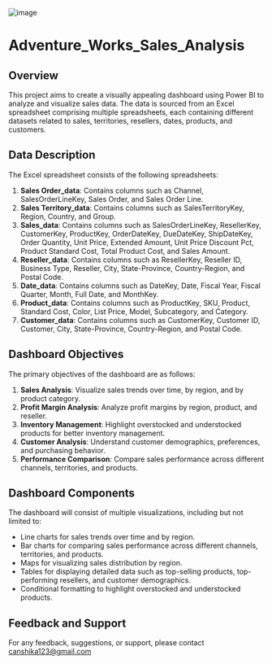 ![image](https://github.com/Anshika32/Adventure_Works_Sales_Analysis/assets/121334039/f927170a-1ba1-4bbc-bb36-1177bd7d9e57)

# Adventure_Works_Sales_Analysis

## Overview

This project aims to create a visually appealing dashboard using Power BI to analyze and visualize sales data. The data is sourced from an Excel spreadsheet comprising multiple spreadsheets, each containing different datasets related to sales, territories, resellers, dates, products, and customers.

## Data Description

The Excel spreadsheet consists of the following spreadsheets:

1. **Sales Order_data**: Contains columns such as Channel, SalesOrderLineKey, Sales Order, and Sales Order Line.
2. **Sales Territory_data**: Contains columns such as SalesTerritoryKey, Region, Country, and Group.
3. **Sales_data**: Contains columns such as SalesOrderLineKey, ResellerKey, CustomerKey, ProductKey, OrderDateKey, DueDateKey, ShipDateKey, Order Quantity, Unit Price, Extended Amount, Unit Price Discount Pct, Product Standard Cost, Total Product Cost, and Sales Amount.
4. **Reseller_data**: Contains columns such as ResellerKey, Reseller ID, Business Type, Reseller, City, State-Province, Country-Region, and Postal Code.
5. **Date_data**: Contains columns such as DateKey, Date, Fiscal Year, Fiscal Quarter, Month, Full Date, and MonthKey.
6. **Product_data**: Contains columns such as ProductKey, SKU, Product, Standard Cost, Color, List Price, Model, Subcategory, and Category.
7. **Customer_data**: Contains columns such as CustomerKey, Customer ID, Customer, City, State-Province, Country-Region, and Postal Code.

## Dashboard Objectives

The primary objectives of the dashboard are as follows:

1. **Sales Analysis**: Visualize sales trends over time, by region, and by product category.
2. **Profit Margin Analysis**: Analyze profit margins by region, product, and reseller.
3. **Inventory Management**: Highlight overstocked and understocked products for better inventory management.
4. **Customer Analysis**: Understand customer demographics, preferences, and purchasing behavior.
5. **Performance Comparison**: Compare sales performance across different channels, territories, and products.

## Dashboard Components

The dashboard will consist of multiple visualizations, including but not limited to:

- Line charts for sales trends over time and by region.
- Bar charts for comparing sales performance across different channels, territories, and products.
- Maps for visualizing sales distribution by region.
- Tables for displaying detailed data such as top-selling products, top-performing resellers, and customer demographics.
- Conditional formatting to highlight overstocked and understocked products.


## Feedback and Support

For any feedback, suggestions, or support, please contact canshika123@gmail.com
